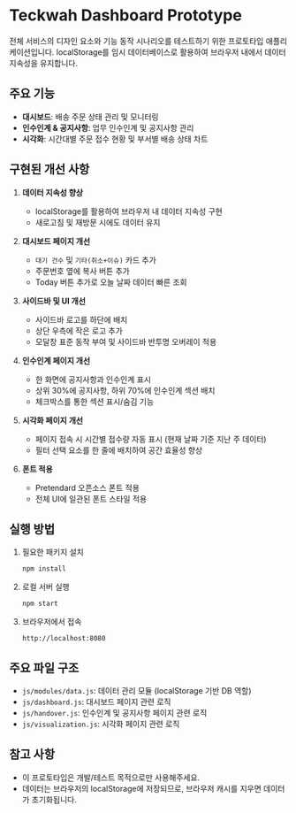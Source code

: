 # Teckwah Dashboard Prototype

전체 서비스의 디자인 요소와 기능 동작 시나리오를 테스트하기 위한 프로토타입 애플리케이션입니다. localStorage를 임시 데이터베이스로 활용하여 브라우저 내에서 데이터 지속성을 유지합니다.

## 주요 기능

- **대시보드**: 배송 주문 상태 관리 및 모니터링
- **인수인계 & 공지사항**: 업무 인수인계 및 공지사항 관리
- **시각화**: 시간대별 주문 접수 현황 및 부서별 배송 상태 차트

## 구현된 개선 사항

1. **데이터 지속성 향상**
   - localStorage를 활용하여 브라우저 내 데이터 지속성 구현
   - 새로고침 및 재방문 시에도 데이터 유지

2. **대시보드 페이지 개선**
   - `대기 건수` 및 `기타(취소+이슈)` 카드 추가
   - 주문번호 옆에 복사 버튼 추가
   - Today 버튼 추가로 오늘 날짜 데이터 빠른 조회

3. **사이드바 및 UI 개선**
   - 사이드바 로고를 하단에 배치
   - 상단 우측에 작은 로고 추가
   - 모달창 표준 동작 부여 및 사이드바 반투명 오버레이 적용

4. **인수인계 페이지 개선**
   - 한 화면에 공지사항과 인수인계 표시
   - 상위 30%에 공지사항, 하위 70%에 인수인계 섹션 배치
   - 체크박스를 통한 섹션 표시/숨김 기능

5. **시각화 페이지 개선**
   - 페이지 접속 시 시간별 접수량 자동 표시 (현재 날짜 기준 지난 주 데이터)
   - 필터 선택 요소를 한 줄에 배치하여 공간 효율성 향상

6. **폰트 적용**
   - Pretendard 오픈소스 폰트 적용
   - 전체 UI에 일관된 폰트 스타일 적용

## 실행 방법

1. 필요한 패키지 설치
   ```bash
   npm install
   ```

2. 로컬 서버 실행
   ```bash
   npm start
   ```

3. 브라우저에서 접속
   ```
   http://localhost:8080
   ```

## 주요 파일 구조

- `js/modules/data.js`: 데이터 관리 모듈 (localStorage 기반 DB 역할)
- `js/dashboard.js`: 대시보드 페이지 관련 로직
- `js/handover.js`: 인수인계 및 공지사항 페이지 관련 로직
- `js/visualization.js`: 시각화 페이지 관련 로직

## 참고 사항

- 이 프로토타입은 개발/테스트 목적으로만 사용해주세요.
- 데이터는 브라우저의 localStorage에 저장되므로, 브라우저 캐시를 지우면 데이터가 초기화됩니다.
